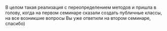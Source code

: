 В целом такая реализация с переопределением методов и пришла в голову, когда на первом семинаре сказали создать публичные классы, на все возникшие вопросы Вы уже ответили на втором семинаре, спасибо)
